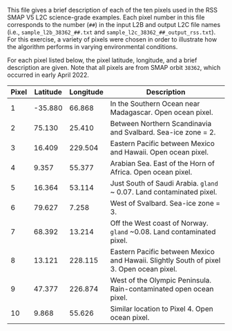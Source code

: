This file gives a brief description of each of the ten pixels used in the RSS SMAP V5 L2C science-grade examples.
Each pixel number in this file corresponds to the number (`##`) in the input L2B and output L2C file names
(i.e., `sample_l2b_38362_##.txt` and `sample_l2c_38362_##_output_rss.txt`).  For this exercise, a variety of pixels were chosen
in order to illustrate how the algorithm performs in varying environmental conditions.

For each pixel listed below, the pixel latitude, longitude, and a brief description are given.  Note that all pixels
are from SMAP orbit `38362`, which occurred in early April 2022.

| Pixel | Latitude | Longitude | Description |
| --- | --- | --- | --- |
| 1 | -35.880 | 66.868 | In the Southern Ocean near Madagascar. Open ocean pixel. |
| 2 | 75.130 | 25.410 | Between Northern Scandinavia and Svalbard. Sea-ice zone = 2. |
| 3 | 16.409 | 229.504 |Eastern Pacific between Mexico and Hawaii. Open ocean pixel. |
| 4 | 9.357 | 55.377 | Arabian Sea. East of the Horn of Africa. Open ocean pixel. |
| 5 | 16.364 | 53.114 | Just South of Saudi Arabia. `gland` ~ 0.07. Land contaminated pixel. |
| 6 | 79.627 | 7.258 | West of Svalbard.  Sea-ice zone = 3. |
| 7 | 68.392 | 13.214 | Off the West coast of Norway.  `gland` ~0.08. Land contaminated pixel. |
| 8 | 13.121 | 228.115 | Eastern Pacific between Mexico and Hawaii. Slightly South of pixel 3.  Open ocean pixel. |
| 9 | 47.377 | 226.874 | West of the Olympic Peninsula. Rain-contaminated open ocean pixel. |
| 10 | 9.868 | 55.626 | Similar location to Pixel 4.  Open ocean pixel. |
